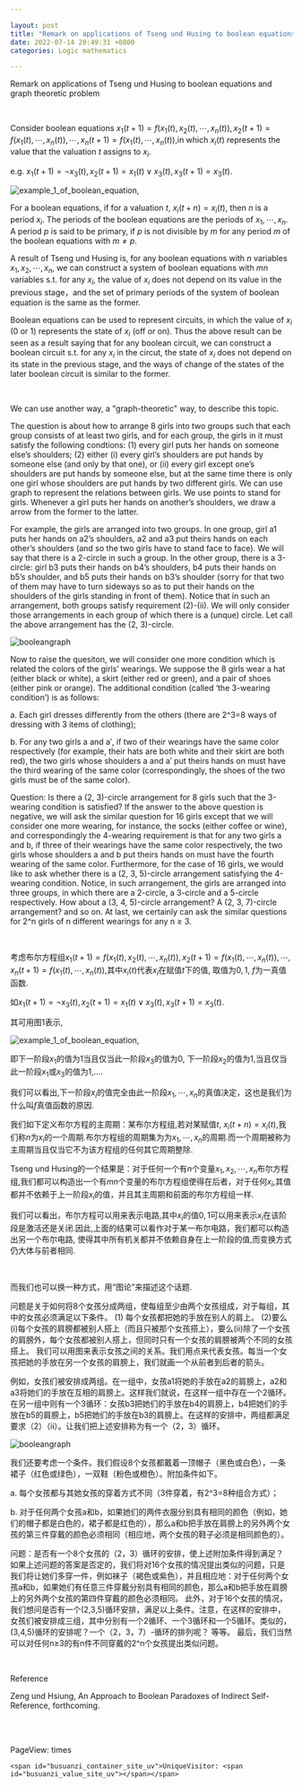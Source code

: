 ```yaml
---

layout: post
title: "Remark on applications of Tseng und Husing to boolean equations and graph theoretic problem"
date: 2022-07-14 20:49:31 +0800
categories: Logic mathematics

---
```


<head>
     <script src="//cdn1.lncld.net/static/js/3.0.4/av-min.js"></script>
    <script src='//unpkg.com/valine/dist/Valine.min.js'></script>
    <script src="https://cdn.mathjax.org/mathjax/latest/MathJax.js?config=TeX-AMS-MML_HTMLorMML" type="text/javascript"></script>
    <script type="text/x-mathjax-config">
        MathJax.Hub.Config({
            tex2jax: {
            skipTags: ['script', 'noscript', 'style', 'textarea', 'pre'],
            inlineMath: [['$','$']]
            }
        });
    </script>
</head>

Remark on applications of Tseng und Husing to boolean equations and graph theoretic problem

<br/>

Consider boolean equations $x_1(t+1)=f(x_1(t),x_2(t),\cdots,x_n(t)),x_2(t+1)=f(x_1(t),\cdots,x_n(t)),\cdots,x_n(t+1)=f(x_1(t),\cdots,x_n(t))$,in which $x_i(t)$ represents the value that the valuation $t$ assigns to $x_i$. 

e.g. $x_1(t+1)=\lnot x_3(t),x_2(t+1)=x_1(t)\lor x_3(t),x_3(t+1)=x_3(t)$.

![example_1_of_boolean_equation](https://raw.githubusercontent.com/FinalFantasy27/FinalFantasy27/main/images/example1ofBooleanequation.png),

For a boolean equations, if for a valuation $t$, $x_i(t+n)=x_i(t)$, then $n$ is a period $x_i$. The periods of the boolean equations are the periods of $x_1,\cdots,x_n$. A period $p$ is said to be primary, if $p$ is not divisible by $m$ for any period $m$ of the boolean equations with $m \not= p$.

A result of Tseng und Husing is, for any boolean equations with $n$ variables $x_1,x_2,\cdots,x_n$, we can construct a system of boolean equations with $mn$ variables s.t. for any $x_i$, the value of $x_i$ does not depend on its value in the previous stage，and the set of primary periods of the system of boolean equation is the same as the former.

Boolean equations can be used to represent 
circuits, in which the value of $x_i$ (0 or 1) represents the state of $x_i$ (off or on). Thus the above result can be seen as a result saying that for any boolean circuit, we can construct a boolean circuit s.t. for any $x_i$ in the circut, the state of $x_i$ does not depend on its state in the previous stage, and the ways of change of the states of the later boolean circuit is similar to the former.

<br/>

We can use another way, a "graph-theoretic" way, to describe this topic.

The question is about how to arrange 8 girls into two groups such that each group consists of at least two girls, and for each group, the girls in it must satisfy the following condtions:
(1) every girl puts her hands on someone else’s shoulders;
(2) either (i) every girl’s shoulders are put hands by someone else (and only by that one), or (ii) every girl except one’s shoulders are put hands by someone else, but at the same time there is only one girl whose shoulders are put hands by two different girls.
We can use graph to represent the relations between girls. We use points to stand for girls. Whenever a girl puts her hands on another’s shoulders, we draw a arrow from the former to the latter. 

For example, the girls are arranged into two groups. In one group, girl a1 puts her hands on a2’s shoulders, a2 and a3 put theirs hands on each other’s shoulders (and so the two girls have to stand face to face). We will say that there is a 2-circle in such a group. In the other group, there is a 3-circle: girl b3 puts their hands on b4’s shoulders, b4 puts their hands on b5’s shoulder, and b5 puts their hands on b3’s shoulder (sorry for that two of them may have to turn sideways so as to put their hands on the shoulders of the girls standing in front of them). Notice that in such an arrangement, both groups satisfy requirement (2)-(ii). We will only consider those arrangements in each group of which there is a (unque) circle. Let call the above arrangement has the (2, 3)-circle. 

![booleangraph](https://raw.githubusercontent.com/FinalFantasy27/FinalFantasy27/main/images/booleangraph.png)

Now to raise the quesiton, we will consider one more condition which is related the colors of the girls’ wearings. We suppose the 8 girls wear a hat (either black or white), a skirt (either red or green), and a pair of shoes (either pink or orange). The additional condition (called ‘the 3-wearing condition’) is as follows:

a.	Each girl dresses differently from the others (there are 2^3=8 ways of dressing with 3 items of clothing);

b. For any two girls a and a′, if two of their wearings have the same color respectively (for example, their hats are both white and their skirt are both red), the two girls whose
shoulders a and a′ put theirs hands on must have the third wearing of the same color (correspondingly, the shoes of the two girls must be of the same color).

Question: Is there a (2, 3)-circle arrangement for 8 girls such that the 3-wearing condition is satisfied?
If the answer to the above question is negative, we will ask the similar question for 16 girls except that we will consider one more wearing, for instance, the socks (either coffee or wine), and
correspondingly the 4-wearing requirement is that for any two girls a and b, if three of their wearings have the same color respectively, the two girls whose shoulders a and b put theirs hands on must have the fourth wearing of the same color.
Furthermore, for the case of 16 girls, we would like to ask whether there is a (2, 3, 5)-circle arrangement satisfying the 4-wearing condition. Notice, in such arrangement, the girls are arranged into three groups, in which there are a 2-circle, a 3-circle and a 5-circle respectively. How about a (3, 4, 5)-circle arrangement? A (2, 3, 7)-circle arrangement? and so on.
At last, we certainly can ask the similar questions for 2^n girls of n different wearings for any n ≥ 3.

<br/>

考虑布尔方程组$x_1(t+1)=f(x_1(t),x_2(t),\cdots,x_n(t)),x_2(t+1)=f(x_1(t),\cdots,x_n(t)),\cdots,x_n(t+1)=f(x_1(t),\cdots,x_n(t))$,其中$x_i(t)$代表$x_i$在赋值$t$下的值, 取值为$0,1$, $f$为一真值函数. 

如$x_1(t+1)=\lnot x_3(t),x_2(t+1)=x_1(t)\lor x_3(t),x_3(t+1)=x_3(t)$.

其可用图1表示, 

![example_1_of_boolean_equation](https://raw.githubusercontent.com/FinalFantasy27/FinalFantasy27/main/images/example1ofBooleanequation.png),

即下一阶段$x_1$的值为$1$当且仅当此一阶段$x_3$的值为$0$, 下一阶段$x_2$的值为$1$,当且仅当此一阶段$x_1$或$x_3$的值为$1$,$\ldots$.

我们可以看出,下一阶段$x_i$的值完全由此一阶段$x_1,\cdots,x_n$的真值决定，这也是我们为什么叫$f$真值函数的原因.

我们如下定义布尔方程的主周期：某布尔方程组,若对某赋值$t$, $x_i(t+n)=x_i(t)$,我们称$n$为$x_i$的一个周期.布尔方程组的周期集为为$x_1,\cdots,x_n$的周期.而一个周期被称为主周期当且仅当它不为该方程组的任何其它周期整除.

Tseng und Husing的一个结果是：对于任何一个有$n$个变量$x_1,x_2,\cdots,x_n$布尔方程组,我们都可以构造出一个有$mn$个变量的布尔方程组使得在后者，对于任何$x_i$,其值都并不依赖于上一阶段$x_i$的值，并且其主周期和前面的布尔方程组一样.

我们可以看出，布尔方程可以用来表示电路,其中$x_i$的值$0,1$可以用来表示$x_i$在该阶段是激活还是关闭.因此,上面的结果可以看作对于某一布尔电路，我们都可以构造出另一个布尔电路, 使得其中所有机关都并不依赖自身在上一阶段的值,而变换方式仍大体与前者相同.

<br/>

而我们也可以换一种方式，用“图论”来描述这个话题.

问题是关于如何将8个女孩分成两组，使每组至少由两个女孩组成，对于每组，其中的女孩必须满足以下条件。
(1) 每个女孩都把她的手放在别人的肩上。
(2)要么(i)每个女孩的肩膀都被别人搭上（而且只被那个女孩搭上），要么(ii)除了一个女孩的肩膀外，每个女孩都被别人搭上，但同时只有一个女孩的肩膀被两个不同的女孩搭上。
我们可以用图来表示女孩之间的关系。我们用点来代表女孩。每当一个女孩把她的手放在另一个女孩的肩膀上，我们就画一个从前者到后者的箭头。

例如，女孩们被安排成两组。在一组中，女孩a1将她的手放在a2的肩膀上，a2和a3将她们的手放在互相的肩膀上。这样我们就说，在这样一组中存在一个2循环。在另一组中则有一个3循环：女孩b3把她们的手放在b4的肩膀上，b4把她们的手放在b5的肩膀上，b5把她们的手放在b3的肩膀上。在这样的安排中，两组都满足要求（2）（ii）。让我们把上述安排称为有一个（2，3）循环。

![booleangraph](https://raw.githubusercontent.com/FinalFantasy27/FinalFantasy27/main/images/booleangraph.png)

我们还要考虑一个条件。我们假设8个女孩都戴着一顶帽子（黑色或白色），一条裙子（红色或绿色），一双鞋（粉色或橙色）。附加条件如下。

a.	每个女孩都与其她女孩的穿着方式不同（3件穿着，有2^3=8种组合方式）；

b. 对于任何两个女孩a和b，如果她们的两件衣服分别具有相同的颜色（例如，她们的帽子都是白色的，裙子都是红色的），那么a和b把手放在肩膀上的另外两个女孩的第三件穿戴的颜色必须相同（相应地，两个女孩的鞋子必须是相同颜色的）。

问题：是否有一个8个女孩的（2，3）循环的安排，使上述附加条件得到满足？
如果上述问题的答案是否定的，我们将对16个女孩的情况提出类似的问题，只是我们将让她们多穿一件，例如袜子（褐色或紫色），并且相应地：对于任何两个女孩a和b，如果她们有任意三件穿戴分别具有相同的颜色，那么a和b把手放在肩膀上的另外两个女孩的第四件穿戴的颜色必须相同。
此外，对于16个女孩的情况，我们想问是否有一个(2,3,5)循环安排，满足以上条件。注意，在这样的安排中，女孩们被安排成三组，其中分别有一个2循环、一个3循环和一个5循环。类似的，(3,4,5)循环的安排呢？一个（2，3，7）-循环的排列呢？ 等等。
最后，我们当然可以对任何n≥3的有n件不同穿戴的2^n个女孩提出类似问题。

<br>

Reference

Zeng und Hsiung, An Approach to Boolean Paradoxes of Indirect Self-Reference, forthcoming.



<br/><br/>


<body>  
    <script async src="//busuanzi.ibruce.info/busuanzi/2.3/busuanzi.pure.mini.js"></script>
<span id="busuanzi_container_site_pv">PageView: <span id="busuanzi_value_site_pv"></span> times</span>
    
    <span id="busuanzi_container_site_uv">UniqueVisitor: <span id="busuanzi_value_site_uv"></span></span>
    
  <div id="vcomments"></div>
    <script>
        new Valine({
            el: '#vcomments',
            appId: 'Rl0XrPgpK2Dfhp1ffLTvcrsD-gzGzoHsz',
            appKey: '6fXawARU0PuxwAYgRUP9gPMl'
        })
    </script>
</body>
